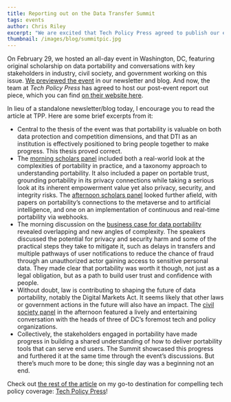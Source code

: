 ```yaml
---
title: Reporting out on the Data Transfer Summit
tags: events
author: Chris Riley
excerpt: "We are excited that Tech Policy Press agreed to publish our event report out article. In this post we give some highlights of that piece."
thumbnail: /images/blog/summitpic.jpg
---
```


On February 29, we hosted an all-day event in Washington, DC, featuring original scholarship on data portability and conversations with key stakeholders in industry, civil society, and government working on this issue. [We previewed the event](https://dtinit.org/blog/2024/02/27/why-summit) in our newsletter and blog. And now, the team at _Tech Policy Press_ has agreed to host our post-event report out piece, which you can find [on their website here](https://www.techpolicy.press/reporting-out-on-the-data-transfer-summit-a-day-of-portability-for-a-future-of-empowerment/).

In lieu of a standalone newsletter/blog today, I encourage you to read the article at TPP. Here are some brief excerpts from it:

* Central to the thesis of the event was that portability is valuable on both data protection and competition dimensions, and that DTI as an institution is effectively positioned to bring people together to make progress. This thesis proved correct.
* The [morning scholars panel](https://www.youtube.com/watch?v=Iuc-XqrZu40&list=PLePUbujGQsNTtI1a_lcu376SHp1w-r7CZ&index=2) included both a real-world look at the complexities of portability in practice, and a taxonomy approach to understanding portability. It also included a paper on portable trust, grounding portability in its privacy connections while taking a serious look at its inherent empowerment value yet also privacy, security, and integrity risks. The [afternoon scholars panel](https://www.youtube.com/watch?v=lIvIZfyrY6c&list=PLePUbujGQsNTtI1a_lcu376SHp1w-r7CZ&index=5) looked further afield, with papers on portability’s connections to the metaverse and to artificial intelligence, and one on an implementation of continuous and real-time portability via webhooks.
* The morning discussion on the [business case for data portability](https://www.youtube.com/watch?v=ImwHw3J9D3o&list=PLePUbujGQsNTtI1a_lcu376SHp1w-r7CZ&index=3) revealed overlapping and new angles of complexity. The speakers discussed the potential for privacy and security harm and some of the practical steps they take to mitigate it, such as delays in transfers and multiple pathways of user notifications to reduce the chance of fraud through an unauthorized actor gaining access to sensitive personal data. They made clear that portability was worth it though, not just as a legal obligation, but as a path to build user trust and confidence with people.
* Without doubt, law is contributing to shaping the future of data portability, notably the Digital Markets Act. It seems likely that other laws or government actions in the future will also have an impact. The [civil society panel](https://www.youtube.com/watch?v=T_uYMF4_Xvg&list=PLePUbujGQsNTtI1a_lcu376SHp1w-r7CZ&index=7) in the afternoon featured a lively and entertaining conversation with the heads of three of DC’s foremost tech and policy organizations.
* Collectively, the stakeholders engaged in portability have made progress in building a shared understanding of how to deliver portability tools that can serve end users. The Summit showcased this progress and furthered it at the same time through the event’s discussions. But there’s much more to be done; this single day was a beginning not an end.

Check out [the rest of the article](https://www.techpolicy.press/reporting-out-on-the-data-transfer-summit-a-day-of-portability-for-a-future-of-empowerment/) on my go-to destination for compelling tech policy coverage: [Tech Policy Press](https://www.techpolicy.press/)!

